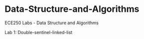 # Data-Structure-and-Algorithms
ECE250 Labs - Data Structure and Algorithms


Lab 1: Double-sentinel-linked-list
